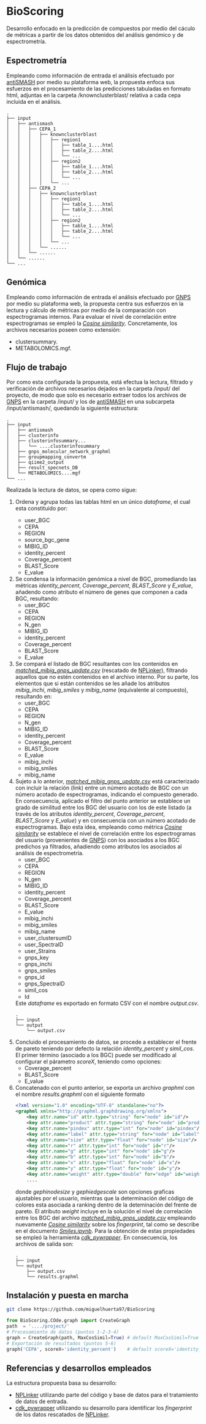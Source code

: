 # BioScoring
Desarrollo enfocado en la predicción de compuestos por medio del cáculo de métricas a partir de los datos obtenidos del análisis genómico y de espectrometría. 

## Espectrometría
Empleando como información de entrada el análisis efectuado por [antiSMASH](https://antismash.secondarymetabolites.org/#!/start) por medio su plataforma web, la propuesta enfoca sus esfuerzos en el procesamiento de las predicciones tabuladas en formato html, adjuntas en la carpeta /knownclusterblast/ relativa a cada cepa incluida en el análisis.

    .
    ├── input
    │   ├── antismash
    │   │   ├── CEPA_1
    │   │   │   ├── knownclusterblast 
    │   │   │   │   ├── region1
    │   │   │   │   │   ├── table_1....html
    │   │   │   │   │   ├── table_2....html
    │   │   │   │   │   └── ...
    │   │   │   │   ├── region2
    │   │   │   │   │   ├── table_1....html
    │   │   │   │   │   ├── table_2....html
    │   │   │   │   │   └── ...
    │   │   │   │   └── ...
    │   │   ├── CEPA_2
    │   │   │   ├── knownclusterblast 
    │   │   │   │   ├── region1
    │   │   │   │   │   ├── table_1....html
    │   │   │   │   │   ├── table_2....html
    │   │   │   │   │   └── ...
    │   │   │   │   ├── region2
    │   │   │   │   │   ├── table_1....html
    │   │   │   │   │   ├── table_2....html
    │   │   │   │   │   └── ...
    │   │   │   │   └── ...
    │   │   │   └── ......
    │   │   └── ......
    │   └── ......
    └── ...


## Genómica
Empleando como información de entrada el análisis efectuado por [GNPS](https://gnps.ucsd.edu/ProteoSAFe/static/gnps-splash.jsp) por medio su plataforma web, la propuesta centra sus esfuerzos en la lectura y cálculo de métricas por medio de la comparación con espectrogramas internos. Para evaluar el nivel de correlación entre espectrogramas se empleó la [_Cosine similarity_](https://en.wikipedia.org/wiki/Cosine_similarity). Concretamente, los archivos necesarios poseen como extensión:
  - clustersummary.
  - METABOLOMICS.mgf.

## Flujo de trabajo
Por como esta configurada la propuesta, está efectua la lectura, filtrado y verificación de archivos necesarios dejados en la carpeta /input/ del proyecto, de modo que solo es necesario extraer todos los archivos de [GNPS](https://gnps.ucsd.edu/ProteoSAFe/static/gnps-splash.jsp) en la carpeta /input/ y los de [antiSMASH](https://antismash.secondarymetabolites.org/#!/start) en una subcarpeta /input/antismash/, quedando la siguiente estructura:

    .
    ├── input
    │   ├── antismash
    │   ├── clusterinfo
    │   ├── clusterinfosummary...
    │   │   └── ....clusterinfosummary
    │   ├── gnps_molecular_network_graphml
    │   ├── groupmapping_convertm
    │   ├── qiime2_output
    │   ├── result_specnets_DB
    │   └── METABOLOMICS....mgf
    └── ...

Realizada la lectura de datos, se opera como sigue:

<ol>
  <li>Ordena y agrupa todas las tablas html en un único <i>dataframe</i>, el cual esta constituido por:</li>
  <ul>
    <li>user_BGC</li>
    <li>CEPA</li>
    <li>REGION</li>
    <li>source_bgc_gene</li>
    <li>MIBIG_ID</li>
    <li>identity_percent</li>
    <li>Coverage_percent</li>
    <li>BLAST_Score</li>
    <li>E_value</li>
  </ul>
  
  <li>Se condensa la información genómica a nivel de BGC, promediando las métricas <i>identity_percent</i>, <i>Coverage_percent</i>, <i>BLAST_Score</i> y <i>E_value</i>, añadendo como atributo el número de genes que componen a cada BGC, resultando:
   <ul>
    <li>user_BGC</li>
    <li>CEPA</li>
    <li>REGION</li>
    <li>N_gen</li>
    <li>MIBIG_ID</li>
    <li>identity_percent</li>
    <li>Coverage_percent</li>
    <li>BLAST_Score</li>
    <li>E_value</li>
  </ul>
    
  <li>Se compará el listado de BGC resultantes con los contenidos en <a href="https://github.com/miguelhuerta97/Bio-Scoring/blob/main/proposal/data/matched_mibig_gnps_update.csv"><i>matched_mibig_gnps_update.csv</i></a> (rescatado de <a href="https://github.com/sdrogers/nplinker">NPLinker</a>), filtrando aquellos que no estén contenidos en el archivo interno. Por su parte, los elementos que si están contenidos se les añade los atributos <i>mibig_inchi</i>, <i>mibig_smiles</i> y <i>mibig_name</i> (equivalente al compuesto), resultando en:
  <ul>
    <li>user_BGC</li>
    <li>CEPA</li>
    <li>REGION</li>
    <li>N_gen</li>
    <li>MIBIG_ID</li>
    <li>identity_percent</li>
    <li>Coverage_percent</li>
    <li>BLAST_Score</li>
    <li>E_value</li>
    <li>mibig_inchi</li>
    <li>mibig_smiles</li>
    <li>mibig_name</li>
  </ul>
  </li>
  
  <li>Sujeto a lo anterior, <a href="https://github.com/miguelhuerta97/Bio-Scoring/blob/main/proposal/data/matched_mibig_gnps_update.csv"><i>matched_mibig_gnps_update.csv</i></a> está caracterizado con incluir la relación (link) entre un número acotado de BGC con un número acotado de espectrogramas, indicando el compuesto generado. En consecuencia, aplicado el filtro del punto anterior se establece un grado de similitud entre los BGC del usuario con los de este listado (a través de los atributos <i>identity_percent</i>, <i>Coverage_percent</i>, <i>BLAST_Score</i> y <i>E_value</i>) y en consecuencia con un número acotado de espectrogramas. Bajo esta idea, empleando como métrica <a href="https://en.wikipedia.org/wiki/Cosine_similarity"><i>Cosine similarity</i></a> se establece el nivel de correlación entre los espectrogramas del usuario (provenientes de <a href="https://gnps.ucsd.edu/ProteoSAFe/static/gnps-splash.jsp">GNPS</a>) con los asociados a los BGC predichos ya filtrados, añadiendo como atributos los asociados al análisis de espectrometría. 
  <ul>
    <li>user_BGC</li>
    <li>CEPA</li>
    <li>REGION</li>
    <li>N_gen</li>
    <li>MIBIG_ID</li>
    <li>identity_percent</li>
    <li>Coverage_percent</li>
    <li>BLAST_Score</li>
    <li>E_value</li>
    <li>mibig_inchi</li>
    <li>mibig_smiles</li>
    <li>mibig_name</li>
    <li>user_clustersumID</li>
    <li>user_SpectraID</li>
    <li>user_Strains</li>
    <li>gnps_key</li>
    <li>gnps_inchi</li>
    <li>gnps_smiles</li>
    <li>gnps_id</li>
    <li>gnps_SpectraID</li>
    <li>simil_cos</li>
    <li>Id</li>
  </ul>
  </li>
  Este <i>dataframe</i> es exportado en formato CSV con el nombre <i>output.csv</i>.
  
    .
    ├── input
    └── output
        └── output.csv
    
  
  <li>Concluido el procesamiento de datos, se procede a establecer el frente de pareto teniendo por defecto la relación <i>identity_percent</i> y <i>simil_cos</i>. El primer término (asociado a los BGC) puede ser modificado al configurar el párametro <i>scoreX</i>, teniendo como opciones:
  <ul>
    <li>Coverage_percent</li>
    <li>BLAST_Score</li>
    <li>E_value</li>
  </ul>
  </li>
  

    
  <li>Concatenado con el punto anterior, se exporta un archivo <i>graphml</i> con el nombre <i>results.graphml</i> con el siguiente formato</li>    
    
```xml
<?xml version="1.0" encoding="UTF-8" standalone="no"?>
<graphml xmlns="http://graphml.graphdrawing.org/xmlns">
    <key attr.name="id" attr.type="string" for="node" id="id"/>            # user_BGC
    <key attr.name="product" attr.type="string" for="node" id="product"/>  # mibig_name
    <key attr.name="pindex" attr.type="int" for="node" id="pindex"/>       # pareto_index
    <key attr.name="label" attr.type="string" for="node" id="label"/>      # mibig_name
    <key attr.name="size" attr.type="float" for="node" id="size"/>         # gephinodesize
    <key attr.name="r" attr.type="int" for="node" id="r"/>                 # 0-255
    <key attr.name="g" attr.type="int" for="node" id="g"/>                 # 0-255
    <key attr.name="b" attr.type="int" for="node" id="b"/>                 # 0-255
    <key attr.name="x" attr.type="float" for="node" id="x"/>               # scoreX value
    <key attr.name="y" attr.type="float" for="node" id="y"/>               # scoreY value (simil_cos)
    <key attr.name="weight" attr.type="double" for="edge" id="weight"/>    # internal_score*gephiedgescale
    ....
```
donde <i>gephinodesize</i> y <i>gephiedgescale</i> son opciones graficas ajustables por el usuario, mientras que la determinación del código de colores esta asociada a ranking dentro de la deteminación del frente de pareto. El atributo <i>weight</i> incluye en la solución el nivel de correlación entre los BGC del archivo <a href="https://github.com/miguelhuerta97/Bio-Scoring/blob/main/proposal/data/matched_mibig_gnps_update.csv"><i>matched_mibig_gnps_update.csv</i></a> empleando nuevamente <a href="https://en.wikipedia.org/wiki/Cosine_similarity"><i>Cosine similarity</i></a> sobre los <i>fingerprint</i>, tal como se describe en el documento <a href="https://github.com/miguelhuerta97/Bio-Scoring/blob/main/Smiles.ipynb"><i>Smiles.ipynb</i></a>. Para la obtención de estas propiedades se empleó la herramienta <a href="https://github.com/sebotic/cdk_pywrapper"><i>cdk_pywrapper</i></a>. En consecuencia, los archivos de salida son:
    
    .
    ├── input
    └── output
        ├── output.csv
        └── results.graphml    
</ol>




## Instalación y puesta en marcha
```bash
git clone https://github.com/miguelhuerta97/BioScoring
```

```python
from BioScoring.COde.graph import CreateGraph
path  = '..../project/'
# Procesamiento de datos (puntos 1-2-3-4)
graph = CreateGraph(path, MaxCosSimil=True) # default MaxCosSimil=True 
# Exportación de resultados (puntos 5-6)
graph('CEPA', scoreX='identity_percent')    # default scoreX='identity_percent'
```
## Referencias y desarrollos empleados 
La estructura propuesta basa su desarrollo:
- [NPLinker](https://github.com/sdrogers/nplinker) utilizando parte del código y base de datos para el tratamiento de datos de entrada.
- [cdk_pywrapper](https://github.com/sebotic/cdk_pywrapper) utilizando su desarrollo para identificar los _fingerprint_ de los datos rescatados de [NPLinker](https://github.com/sdrogers/nplinker).


